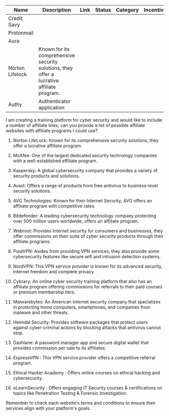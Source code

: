 
| Name | Description | Link | Status | Category | Incentive |
| ---- | ---- | ---- | ---- | ---- | ---- |
| Credit Savy |  |  |  |  |  |
| Protonmail |  |  |  |  |  |
| Aura |  |  |  |  |  |
| Norton Lifelock | Known for its comprehensive security solutions, they offer a lucrative affiliate program. |  |  |  |  |
| Authy | Authenticator application |  |  |  |  |

I am creating a training platform for cyber security and would like to include a number of affiliate links, can you provide a list of possible affiliate websites with affiliate programs I could use?

 1. Norton LifeLock: Known for its comprehensive security solutions, they offer a lucrative affiliate program.

2. McAfee: One of the largest dedicated security technology companies with a well-established affiliate program.

3. Kaspersky: A global cybersecurity company that provides a variety of security products and solutions.

4. Avast: Offers a range of products from free antivirus to business-level security solutions.

5. AVG Technologies: Known for their Internet Security, AVG offers an affiliate program with competitive rates.

6. Bitdefender: A leading cybersecurity technology company protecting over 500 million users worldwide, offers an affiliate program.

7. Webroot: Provides Internet security for consumers and businesses, they offer commissions on their suite of cyber security products through their affiliate programs.

8. PureVPN: Asides from providing VPN services, they also provide some cybersecurity features like secure wifi and intrusion detection systems.

9. NordVPN: This VPN service provider is known for its advanced security, internet freedom and complete privacy.

10. Cybrary: An online cyber security training platform that also has an affiliate program offering commissions for referrals to their paid courses or premium membership tiers.

11. Malwarebytes: An American Internet security company that specializes in protecting home computers, smartphones, and companies from malware and other threats.

12. Heimdal Security: Provides software packages that protect users against cyber-criminal actions by blocking attacks that antivirus cannot stop.
   
13. Dashlane: A password manager app and secure digital wallet that provides commission per sale to its affiliates.
   
14. ExpressVPN : This VPN service provider offers a competitive referral program.
    
15. Ethical Hacker Academy : Offers online courses on ethical hacking and cybersecurity.
    
16. eLearnSecurity : Offers engaging IT Security courses & certifications on topics like Penetration Testing & Forensic Investigation.
  
Remember to check each website's terms and conditions to ensure their services align with your platform's goals.